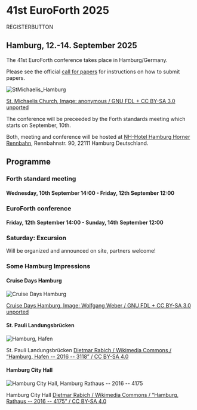# 41st EuroForth 2025
REGISTERBUTTON
## Hamburg, 12.-14. September 2025
The 41st EuroForth conference takes place in Hamburg/Germany.

Please see the official [call for papers](http://www.euroforth.org/ef25/cfp.html) for instructions on how to submit papers.

![StMichaelis_Hamburg](https://upload.wikimedia.org/wikipedia/commons/thumb/6/64/Hamburg-Michaeliskirche-Hafen.jpg/640px-Hamburg-Michaeliskirche-Hafen.jpg)

[St. Michaelis Church, Image: anonymous / GNU FDL + CC BY-SA 3.0 unported](https://en.wikipedia.org/wiki/File:Hamburg-Michaeliskirche-Hafen.jpg)

The conference will be preceeded by the Forth standards meeting which starts on September, 10th.

Both, meeting and conference will be hosted at [NH-Hotel Hamburg Horner Rennbahn](https://www.nh-hotels.com/de/hotel/nh-hamburg-horner-rennbahn), Rennbahnstr. 90, 22111 Hamburg Deutschland.

## Programme

### Forth standard meeting
#### Wednesday, 10th September 14:00 - Friday, 12th September 12:00

### EuroForth conference
#### Friday, 12th September 14:00 - Sunday, 14th September 12:00

### Saturday: Excursion
Will be organized and announced on site, partners welcome!


### Some Hamburg Impressions

#### Cruise Days Hamburg

![Cruise Days Hamburg](https://upload.wikimedia.org/wikipedia/commons/thumb/6/62/Cruise_Days_Hamburg_%28227514543%29.jpeg/960px-Cruise_Days_Hamburg_%28227514543%29.jpeg)

[Cruise Days Hamburg, Image: Wolfgang Weber / GNU FDL + CC BY-SA 3.0 unported](https://commons.wikimedia.org/wiki/File:Cruise_Days_Hamburg_(227514543).jpeg)

#### St. Pauli Landungsbrücken

![Hamburg, Hafen](https://upload.wikimedia.org/wikipedia/commons/thumb/8/8e/Hamburg%2C_Hafen_--_2016_--_3118.jpg/960px-Hamburg%2C_Hafen_--_2016_--_3118.jpg)

St. Pauli Landungsbrücken [Dietmar Rabich / Wikimedia Commons / “Hamburg, Hafen -- 2016 -- 3118” / CC BY-SA 4.0](https://commons.wikimedia.org/wiki/File:Hamburg,_Hafen_--_2016_--_3118.jpg#/media/File:Hamburg,_Hafen_--_2016_--_3118.jpg)

#### Hamburg City Hall

![Hamburg City Hall, Hamburg Rathaus -- 2016 -- 4175](https://upload.wikimedia.org/wikipedia/commons/thumb/f/ff/Hamburg%2C_Rathaus_--_2016_--_4175.jpg/960px-Hamburg%2C_Rathaus_--_2016_--_4175.jpg)

Hamburg City Hall [Dietmar Rabich / Wikimedia Commons / “Hamburg, Rathaus -- 2016 -- 4175” / CC BY-SA 4.0](https://commons.wikimedia.org/wiki/File:Hamburg,_Rathaus_--_2016_--_4175.jpg)

